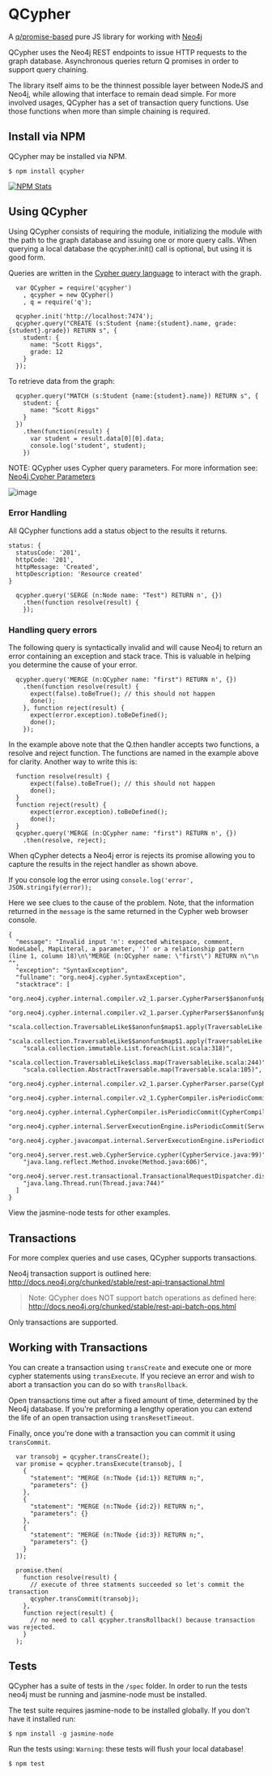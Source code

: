 # QCypher

A [q/promise-based](http://documentup.com/kriskowal/q) pure JS library for working with [Neo4j](http://www.neo4j.org)

QCypher uses the Neo4j REST endpoints to issue HTTP requests to the graph database.  Asynchronous queries return Q promises in order to support query chaining.

The library itself aims to be the thinnest possible layer between NodeJS and Neo4j, while allowing that interface to remain dead simple. For more involved usages, QCypher has a set of transaction query functions.  Use those functions when more than simple chaining is required.

## Install via NPM
QCypher may be installed via NPM.

    $ npm install qcypher

[![NPM Stats](https://nodei.co/npm/qcypher.png?downloads=true)](https://npmjs.org/package/qcypher)

## Using QCypher

Using QCypher consists of requiring the module, initializing the module with the path to the graph database and issuing one or more query calls.
When querying a local database the qcypher.init() call is optional, but using it is good form.

Queries are written in the [Cypher query language](http://www.neo4j.org/learn/cypher) to interact with the graph.

```
  var QCypher = require('qcypher')
  	, qcypher = new QCypher()
    , q = require('q');

  qcypher.init('http://localhost:7474');
  qcypher.query("CREATE (s:Student {name:{student}.name, grade:{student}.grade}) RETURN s", {
    student: {
      name: "Scott Riggs",
      grade: 12
    }
  });
```

To retrieve data from the graph:

```
  qcypher.query("MATCH (s:Student {name:{student}.name}) RETURN s", {
    student: {
      name: "Scott Riggs"
    }
  })
    .then(function(result) {
      var student = result.data[0][0].data;
      console.log('student', student);
    })
```

NOTE: QCypher uses Cypher query parameters.  For more information see:  [Neo4j Cypher Parameters](http://docs.neo4j.org/chunked/stable/cypher-parameters.html)

![image](./images/student_graph_db.png)

### Error Handling

All QCypher functions add a status object to the results it returns.

```
status: {
  statusCode: '201',
  httpCode: '201',
  httpMessage: 'Created',
  httpDescription: 'Resource created'
}
```

```
  qcypher.query('SERGE (n:Node name: "Test") RETURN n', {})
    .then(function resolve(result) {
    });

```

### Handling query errors
The following query is syntactically invalid and will cause Neo4j to return an error containing an exception and stack trace. This is valuable in helping you determine the cause of your error.

```
  qcypher.query('MERGE (n:QCypher name: "first") RETURN n', {})
    .then(function resolve(result) {
      expect(false).toBeTrue(); // this should not happen
      done();
    }, function reject(result) {
      expect(error.exception).toBeDefined();
      done();
    });
```

In the example above note that the Q.then handler accepts two functions, a resolve and reject function.  The functions are named in the example above for clarity.  Another way to write this is:

```
  function resolve(result) {
      expect(false).toBeTrue(); // this should not happen
      done();
  }
  function reject(result) {
      expect(error.exception).toBeDefined();
      done();
  }
  qcypher.query('MERGE (n:QCypher name: "first") RETURN n', {})
    .then(resolve, reject);
```

When qCypher detects a Neo4j error is rejects its promise allowing you to capture the results in the reject handler as shown above.

If you console log the error using `console.log('error', JSON.stringify(error));`  

Here we see clues to the cause of the problem. Note, that the information returned in the `message` is the same returned in the Cypher web browser console.

```
{
  "message": "Invalid input 'n': expected whitespace, comment, NodeLabel, MapLiteral, a parameter, ')' or a relationship pattern (line 1, column 18)\n\"MERGE (n:QCypher name: \"first\") RETURN n\"\n                  ^",
  "exception": "SyntaxException",
  "fullname": "org.neo4j.cypher.SyntaxException",
  "stacktrace": [
    "org.neo4j.cypher.internal.compiler.v2_1.parser.CypherParser$$anonfun$parse$1.apply(CypherParser.scala:58)",
    "org.neo4j.cypher.internal.compiler.v2_1.parser.CypherParser$$anonfun$parse$1.apply(CypherParser.scala:48)",
    "scala.collection.TraversableLike$$anonfun$map$1.apply(TraversableLike.scala:244)",
    "scala.collection.TraversableLike$$anonfun$map$1.apply(TraversableLike.scala:244)",
    "scala.collection.immutable.List.foreach(List.scala:318)",
    "scala.collection.TraversableLike$class.map(TraversableLike.scala:244)",
    "scala.collection.AbstractTraversable.map(Traversable.scala:105)",
    "org.neo4j.cypher.internal.compiler.v2_1.parser.CypherParser.parse(CypherParser.scala:47)",
    "org.neo4j.cypher.internal.compiler.v2_1.CypherCompiler.isPeriodicCommit(CypherCompiler.scala:133)",
    "org.neo4j.cypher.internal.CypherCompiler.isPeriodicCommit(CypherCompiler.scala:91)",
    "org.neo4j.cypher.internal.ServerExecutionEngine.isPeriodicCommit(ServerExecutionEngine.scala:34)",
    "org.neo4j.cypher.javacompat.internal.ServerExecutionEngine.isPeriodicCommitQuery(ServerExecutionEngine.java:56)",
    "org.neo4j.server.rest.web.CypherService.cypher(CypherService.java:99)",
    "java.lang.reflect.Method.invoke(Method.java:606)",
    "org.neo4j.server.rest.transactional.TransactionalRequestDispatcher.dispatch(TransactionalRequestDispatcher.java:139)",
    "java.lang.Thread.run(Thread.java:744)"
  ]
}
```

View the jasmine-node tests for other examples.

## Transactions

For more complex queries and use cases, QCypher supports transactions.

Neo4j transaction support is outlined here: http://docs.neo4j.org/chunked/stable/rest-api-transactional.html 

> Note: QCypher does NOT support batch operations as defined here: http://docs.neo4j.org/chunked/stable/rest-api-batch-ops.html  

Only transactions are supported.

## Working with Transactions

You can create a transaction using `transCreate` and execute one or more cypher statements using `transExecute`. If you recieve an error and wish to abort a transaction you can do so with `transRollback`.

Open transactions time out after a fixed amount of time, determined by the Neo4j database.  If you're preforming a lengthy operation you can extend the life of an open transaction using `transResetTimeout`.

Finally, once you're done with a transaction you can commit it using `transCommit`.

```
  var transobj = qcypher.transCreate();
  var promise = qcypher.transExecute(transobj, [
    {
      "statement": "MERGE (n:TNode {id:1}) RETURN n;",
      "parameters": {}
    },
    {
      "statement": "MERGE (n:TNode {id:2}) RETURN n;",
      "parameters": {}
    },
    {
      "statement": "MERGE (n:TNode {id:3}) RETURN n;",
      "parameters": {}
    }
  ]);

  promise.then(
    function resolve(result) {
      // execute of three statments succeeded so let's commit the transaction
      qcypher.transCommit(transobj);
    },
    function reject(result) {
      // no need to call qcypher.transRollback() because transaction was rejected.
    }
  );
```

## Tests
QCypher has a suite of tests in the `/spec` folder. In order to run the tests neo4j must be running and jasmine-node must be installed.

The test suite requires jasmine-node to be installed globally. If you don't have it installed run:

    $ npm install -g jasmine-node
    
Run the tests using:
`Warning`: these tests will flush your local database!

    $ npm test


